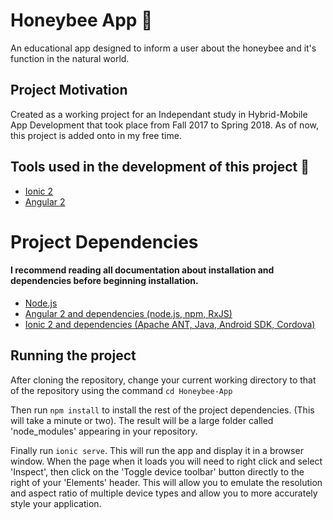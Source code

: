 # Honeybee App  :honeybee:
An educational app designed to inform a user about the honeybee and it's function in the natural world.

## Project Motivation
Created as a working project for an Independant study in Hybrid-Mobile App Development that took place from Fall 2017 to Spring 2018. As of now, this project is added onto in my free time.

## Tools used in the development of this project  :wrench:
- <a href="https://ionicframework.com/">Ionic 2</a>
- <a href="https://angular.io">Angular 2</a>

# Project Dependencies
#### I recommend reading all documentation about installation and dependencies before beginning installation.
- <a href="https://nodejs.org/en/">Node.js</a>
- <a href="https://angular.io/guide/setup">Angular 2 and dependencies (node.js, npm, RxJS)</a>
- <a href="https://ionicframework.com/docs/v1/guide/installation.html">Ionic 2 and dependencies (Apache ANT, Java, Android SDK, Cordova)</a>

## Running the project
After cloning the repository, change your current working directory to that of the repository using the command `cd Honeybee-App`

Then run `npm install` to install the rest of the project dependencies. (This will take a minute or two). The result will be a large folder called 'node_modules' appearing in your repository.

Finally run `ionic serve`. This will run the app and display it in a browser window. When the page when it loads you will need to right click and select 'Inspect', then click on the 'Toggle device toolbar' button directly to the right of your 'Elements' header. This will allow you to emulate the resolution and aspect ratio of multiple device types and allow you to more accurately style your application.


<!---
## Viewing the app
If you would like to view this app on your phone, download the free <a href="https://view.ionic.io/">Ionic View app</a>. Then go to "Preview Shared App" and enter the app ID: 7b989d13.
--->
